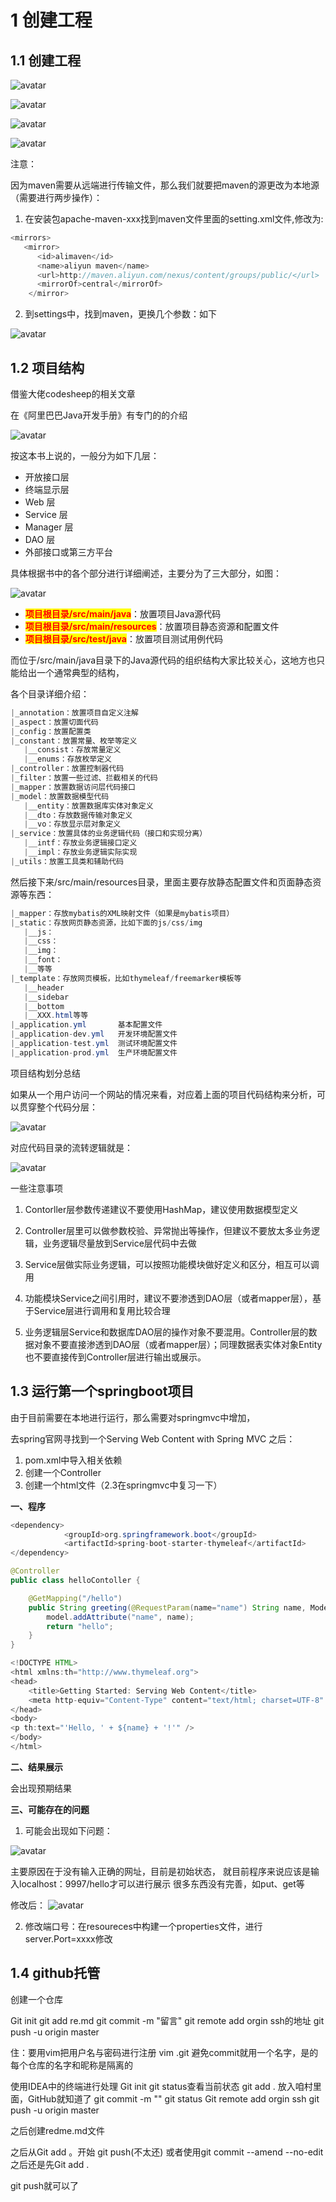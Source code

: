 # 1 创建工程

## 1.1 创建工程

![avatar](./assets/1-1.jpg)

![avatar](./assets/1-2.jpg)

![avatar](./assets/1-3.jpg)

![avatar](./assets/1-4.jpg)

注意：

因为maven需要从远端进行传输文件，那么我们就要把maven的源更改为本地源（需要进行两步操作）：

1. 在安装包apache-maven-xxx找到maven文件里面的setting.xml文件,修改为:

```java
<mirrors>
   <mirror>
      <id>alimaven</id>
      <name>aliyun maven</name>
      <url>http://maven.aliyun.com/nexus/content/groups/public/</url>
      <mirrorOf>central</mirrorOf>        
    </mirror>
```

2. 到settings中，找到maven，更换几个参数：如下

![avatar](./assets/1-5.jpg)

## 1.2 项目结构

借鉴大佬codesheep的相关文章

在《阿里巴巴Java开发手册》有专门的的介绍

![avatar](./assets/1-6.jpg)

按这本书上说的，一般分为如下几层：

* 开放接口层
* 终端显示层
* Web 层
* Service 层
* Manager 层
* DAO 层
* 外部接口或第三方平台

具体根据书中的各个部分进行详细阐述，主要分为了三大部分，如图：

![avatar](./assets/1-7.jpg)

* <font color=red style="background:yellow"><b>项目根目录/src/main/java</b></font>：放置项目Java源代码
* <font color=red style="background:yellow"><b>项目根目录/src/main/resources</b></font>：放置项目静态资源和配置文件
* <font color=red style="background:yellow"><b>项目根目录/src/test/java</b></font>：放置项目测试用例代码

而位于/src/main/java目录下的Java源代码的组织结构大家比较关心，这地方也只能给出一个通常典型的结构，

各个目录详细介绍：

```java
|_annotation：放置项目自定义注解
|_aspect：放置切面代码
|_config：放置配置类
|_constant：放置常量、枚举等定义
   |__consist：存放常量定义
   |__enums：存放枚举定义
|_controller：放置控制器代码
|_filter：放置一些过滤、拦截相关的代码
|_mapper：放置数据访问层代码接口
|_model：放置数据模型代码
   |__entity：放置数据库实体对象定义
   |__dto：存放数据传输对象定义
   |__vo：存放显示层对象定义
|_service：放置具体的业务逻辑代码（接口和实现分离）
   |__intf：存放业务逻辑接口定义
   |__impl：存放业务逻辑实际实现
|_utils：放置工具类和辅助代码
```

然后接下来/src/main/resources目录，里面主要存放静态配置文件和页面静态资源等东西：

```java
|_mapper：存放mybatis的XML映射文件（如果是mybatis项目）
|_static：存放网页静态资源，比如下面的js/css/img
   |__js：
   |__css：
   |__img：
   |__font：
   |__等等
|_template：存放网页模板，比如thymeleaf/freemarker模板等
   |__header
   |__sidebar
   |__bottom
   |__XXX.html等等
|_application.yml       基本配置文件
|_application-dev.yml   开发环境配置文件
|_application-test.yml  测试环境配置文件
|_application-prod.yml  生产环境配置文件
```

项目结构划分总结

如果从一个用户访问一个网站的情况来看，对应着上面的项目代码结构来分析，可以贯穿整个代码分层：

![avatar](./assets/1-8.jpg)

对应代码目录的流转逻辑就是：

![avatar](./assets/1-9.jpg)

一些注意事项

1. Contorller层参数传递建议不要使用HashMap，建议使用数据模型定义

2. Controller层里可以做参数校验、异常抛出等操作，但建议不要放太多业务逻辑，业务逻辑尽量放到Service层代码中去做

3. Service层做实际业务逻辑，可以按照功能模块做好定义和区分，相互可以调用

4. 功能模块Service之间引用时，建议不要渗透到DAO层（或者mapper层），基于Service层进行调用和复用比较合理

5. 业务逻辑层Service和数据库DAO层的操作对象不要混用。Controller层的数据对象不要直接渗透到DAO层（或者mapper层）；同理数据表实体对象Entity也不要直接传到Controller层进行输出或展示。

## 1.3 运行第一个springboot项目

由于目前需要在本地进行运行，那么需要对springmvc中增加，

去spring官网寻找到一个Serving Web Content with Spring MVC
之后：
1. pom.xml中导入相关依赖
2. 创建一个Controller
3. 创建一个html文件（2.3在springmvc中复习一下）


<b>一、程序</b>

```java
<dependency>
            <groupId>org.springframework.boot</groupId>
            <artifactId>spring-boot-starter-thymeleaf</artifactId>
</dependency>

@Controller
public class helloContoller {

    @GetMapping("/hello")
    public String greeting(@RequestParam(name="name") String name, Model model) {
        model.addAttribute("name", name);
        return "hello";
    }
}

<!DOCTYPE HTML>
<html xmlns:th="http://www.thymeleaf.org">
<head>
    <title>Getting Started: Serving Web Content</title>
    <meta http-equiv="Content-Type" content="text/html; charset=UTF-8" />
</head>
<body>
<p th:text="'Hello, ' + ${name} + '!'" />
</body>
</html>
```

<b>二、结果展示</b>

会出现预期结果

<b>三、可能存在的问题</b>

1. 可能会出现如下问题：

![avatar](./assets/1-10.jpg)

主要原因在于没有输入正确的网址，目前是初始状态，
就目前程序来说应该是输入localhost：9997/hello才可以进行展示
很多东西没有完善，如put、get等

修改后：
![avatar](./assets/1-11.jpg)

2. 修改端口号：在resoureces中构建一个properties文件，进行server.Port=xxxx修改


## 1.4 github托管

创建一个仓库

Git init
git add re.md
git commit -m "留言"
git remote add orgin ssh的地址
git push -u origin master


住：要用vim把用户名与密码进行注册
vim .git
避免commit就用一个名字，是的每个仓库的名字和昵称是隔离的


使用IDEA中的终端进行处理
Git init
git status查看当前状态
git add . 放入咱村里面，GitHub就知道了
git commit -m ""
git status
Git remote add orgin ssh
git push -u origin master

之后创建redme.md文件

之后从Git add 。开始
git push(不太还)
或者使用git commit --amend --no-edit
之后还是先Git add .

git push就可以了










